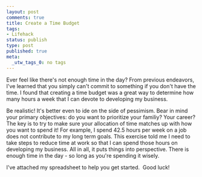 ```yaml
---
layout: post
comments: true
title: Create a Time Budget
tags:
- Lifehack
status: publish
type: post
published: true
meta:
  _utw_tags_0: no tags
---
```

Ever feel like there's not enough time in the day?  From previous endeavors, I've learned that you simply can't commit to something if you don't have the time.  I found that creating a time budget was a great way to determine how many hours a week that I can devote to developing my business.

Be realistic! It's better even to ide on the side of pessimism.  Bear in mind your primary objectives: do you want to prioritize your familiy? Your career?  The key is to try to make sure your allocation of time matches up with how you want to spend it!  For example, I spend 42.5 hours per week on a job does not contribute to my long term goals.  This exercise told me I need to take steps to reduce time at work so that I can spend those hours on developing my business.  All in all, it puts things into perspective.  There is enough time in the day - so long as you're spending it wisely.

I've attached my spreadsheet to help you get started.  Good luck!
